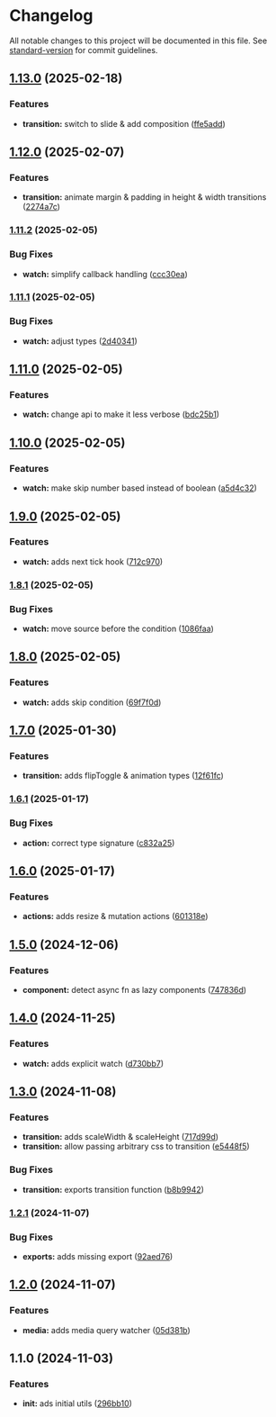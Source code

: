 # Changelog

All notable changes to this project will be documented in this file. See [standard-version](https://github.com/conventional-changelog/standard-version) for commit guidelines.

## [1.13.0](https://github.com/dvcol/svelte-utils/compare/v1.12.0...v1.13.0) (2025-02-18)


### Features

* **transition:** switch to slide & add composition ([ffe5add](https://github.com/dvcol/svelte-utils/commit/ffe5add8347d48e79a29e998fa4decaa8b5b3eb7))

## [1.12.0](https://github.com/dvcol/svelte-utils/compare/v1.11.2...v1.12.0) (2025-02-07)


### Features

* **transition:** animate margin & padding in height & width transitions ([2274a7c](https://github.com/dvcol/svelte-utils/commit/2274a7c377406a4ac808c04c7ebb94a42110d9b8))

### [1.11.2](https://github.com/dvcol/svelte-utils/compare/v1.11.1...v1.11.2) (2025-02-05)


### Bug Fixes

* **watch:** simplify callback handling ([ccc30ea](https://github.com/dvcol/svelte-utils/commit/ccc30ea8227bc79d5470ce00dd88451fa2ec88a4))

### [1.11.1](https://github.com/dvcol/svelte-utils/compare/v1.11.0...v1.11.1) (2025-02-05)


### Bug Fixes

* **watch:** adjust types ([2d40341](https://github.com/dvcol/svelte-utils/commit/2d4034175e784c921befb563ee2952b1884908b8))

## [1.11.0](https://github.com/dvcol/svelte-utils/compare/v1.10.0...v1.11.0) (2025-02-05)


### Features

* **watch:** change api to make it less verbose ([bdc25b1](https://github.com/dvcol/svelte-utils/commit/bdc25b189fd20791f7d177946a2f822230588b22))

## [1.10.0](https://github.com/dvcol/svelte-utils/compare/v1.9.0...v1.10.0) (2025-02-05)


### Features

* **watch:** make skip number based instead of boolean ([a5d4c32](https://github.com/dvcol/svelte-utils/commit/a5d4c3282a4a77043b76ae1e8465fc18baa31d9b))

## [1.9.0](https://github.com/dvcol/svelte-utils/compare/v1.8.1...v1.9.0) (2025-02-05)


### Features

* **watch:** adds next tick hook ([712c970](https://github.com/dvcol/svelte-utils/commit/712c970493ecfa1d8676fb437834b82bbee33dfc))

### [1.8.1](https://github.com/dvcol/svelte-utils/compare/v1.8.0...v1.8.1) (2025-02-05)


### Bug Fixes

* **watch:** move source before the condition ([1086faa](https://github.com/dvcol/svelte-utils/commit/1086faab1325f7120fa081cf9f3bf6ab1170cdc5))

## [1.8.0](https://github.com/dvcol/svelte-utils/compare/v1.7.0...v1.8.0) (2025-02-05)


### Features

* **watch:** adds skip condition ([69f7f0d](https://github.com/dvcol/svelte-utils/commit/69f7f0d5388ee9b9be7d5fddd914e4e442e79a16))

## [1.7.0](https://github.com/dvcol/svelte-utils/compare/v1.6.1...v1.7.0) (2025-01-30)


### Features

* **transition:** adds flipToggle & animation types ([12f61fc](https://github.com/dvcol/svelte-utils/commit/12f61fc57e0b9c3d8422dd1a585b0d9ac42f6961))

### [1.6.1](https://github.com/dvcol/svelte-utils/compare/v1.6.0...v1.6.1) (2025-01-17)


### Bug Fixes

* **action:** correct type signature ([c832a25](https://github.com/dvcol/svelte-utils/commit/c832a253b3fb5a65881518eb84a263b540589792))

## [1.6.0](https://github.com/dvcol/svelte-utils/compare/v1.5.0...v1.6.0) (2025-01-17)


### Features

* **actions:** adds resize & mutation actions ([601318e](https://github.com/dvcol/svelte-utils/commit/601318e0bcb9d33db6253a4f7ebbfec7e1cfb7d3))

## [1.5.0](https://github.com/dvcol/svelte-utils/compare/v1.4.0...v1.5.0) (2024-12-06)


### Features

* **component:** detect async fn as lazy components ([747836d](https://github.com/dvcol/svelte-utils/commit/747836df455e7d086bd64dc3c25dfa07eff1a188))

## [1.4.0](https://github.com/dvcol/svelte-utils/compare/v1.3.0...v1.4.0) (2024-11-25)


### Features

* **watch:** adds explicit watch ([d730bb7](https://github.com/dvcol/svelte-utils/commit/d730bb759eaad762785492ce457d0f0cb2127e90))

## [1.3.0](https://github.com/dvcol/svelte-utils/compare/v1.2.1...v1.3.0) (2024-11-08)


### Features

* **transition:** adds scaleWidth & scaleHeight ([717d99d](https://github.com/dvcol/svelte-utils/commit/717d99db119d4159b818b7ec4302efff270e3d91))
* **transition:** allow passing arbitrary css to transition ([e5448f5](https://github.com/dvcol/svelte-utils/commit/e5448f556f5fc405a5bfa266195c0789ccb55376))


### Bug Fixes

* **transition:** exports transition function ([b8b9942](https://github.com/dvcol/svelte-utils/commit/b8b994277cb02f4ba58a122d32378420b3297479))

### [1.2.1](https://github.com/dvcol/svelte-utils/compare/v1.2.0...v1.2.1) (2024-11-07)


### Bug Fixes

* **exports:** adds missing export ([92aed76](https://github.com/dvcol/svelte-utils/commit/92aed769aacb0df1befe908ee11c13686599345e))

## [1.2.0](https://github.com/dvcol/svelte-utils/compare/v1.1.0...v1.2.0) (2024-11-07)


### Features

* **media:** adds media query watcher ([05d381b](https://github.com/dvcol/svelte-utils/commit/05d381b59bdb3c4f0d54f23dfe66016c56844715))

## 1.1.0 (2024-11-03)


### Features

* **init:** ads initial utils ([296bb10](https://github.com/dvcol/svelte-utils/commit/296bb10284bfa47975d9493c4f305ed822861104))
